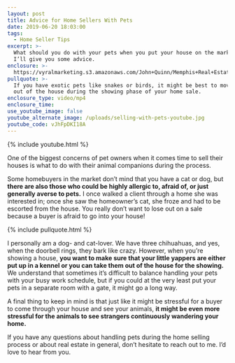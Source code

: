 ```yaml
---
layout: post
title: Advice for Home Sellers With Pets
date: 2019-06-20 18:03:00
tags:
  - Home Seller Tips
excerpt: >-
  What should you do with your pets when you put your house on the market? Today
  I’ll give you some advice.
enclosure: >-
  https://vyralmarketing.s3.amazonaws.com/John+Quinn/Memphis+Real+Estate-+Advice+for+Home+Sellers+With+Pets.mp4
pullquote: >-
  If you have exotic pets like snakes or birds, it might be best to move them
  out of the house during the showing phase of your home sale.
enclosure_type: video/mp4
enclosure_time:
use_youtube_image: false
youtube_alternate_image: /uploads/selling-with-pets-youtube.jpg
youtube_code: vJhFpDKI18A
---
```


{% include youtube.html %}

One of the biggest concerns of pet owners when it comes time to sell their houses is what to do with their animal companions during the process.

Some homebuyers in the market don’t mind that you have a cat or dog, but **there are also those who could be highly allergic to, afraid of, or just generally averse to pets.** I once walked a client through a home she was interested in; once she saw the homeowner’s cat, she froze and had to be escorted from the house. You really don’t want to lose out on a sale because a buyer is afraid to go into your house\!

{% include pullquote.html %}

I personally am a dog- and cat-lover. We have three chihuahuas, and yes, when the doorbell rings, they bark like crazy. However, when you’re showing a house, **you want to make sure that your little yappers are either put up in a kennel or you can take them out of the house for the showing.** We understand that sometimes it’s difficult to balance handling your pets with your busy work schedule, but if you could at the very least put your pets in a separate room with a gate, it might go a long way.

A final thing to keep in mind is that just like it might be stressful for a buyer to come through your house and see your animals, **it might be even more stressful for the animals to see strangers continuously wandering your home.**

If you have any questions about handling pets during the home selling process or about real estate in general, don’t hesitate to reach out to me. I’d love to hear from you.